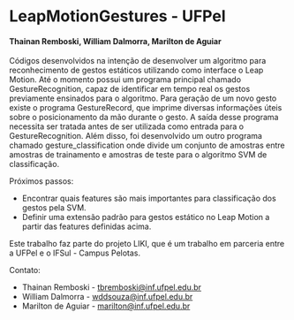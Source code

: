 # LeapMotionGestures - UFPel
#### Thainan Remboski, William Dalmorra, Marilton de Aguiar

Códigos desenvolvidos na intenção de desenvolver um algoritmo para reconhecimento de gestos estáticos utilizando como interface o Leap Motion. Até o momento possui um programa principal chamado GestureRecognition, capaz de identificar em tempo real os gestos previamente ensinados para o algoritmo. Para geração de um novo gesto existe o programa GestureRecord, que imprime diversas informações úteis sobre o posicionamento da mão durante o gesto. A saída desse programa necessita ser tratada antes de ser utilizada como entrada para o GestureRecognition. Além disso, foi desenvolvido um outro programa chamado gesture_classification onde divide um conjunto de amostras entre amostras de trainamento e amostras de teste para o algoritmo SVM de classificação.

Próximos passos:
 - Encontrar quais features são mais importantes para classificação dos gestos pela SVM.
 - Definir uma extensão padrão para gestos estático no Leap Motion a partir das features definidas acima.

Este trabalho faz parte do projeto LIKI, que é um trabalho em parceria entre a UFPel e o IFSul - Campus Pelotas.

Contato:
* Thainan Remboski - tbremboski@inf.ufpel.edu.br
* William Dalmorra - wddsouza@inf.ufpel.edu.br
* Marilton de Aguiar - marilton@inf.ufpel.edu.br
